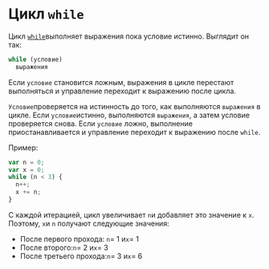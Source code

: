 # Цикл `while`

Цикл [`while`](https://developer.mozilla.org/ru/docs/Web/JavaScript/Reference/Statements/while)выполняет выражения пока условие истинно. Выглядит он так:

```js
while (условие)
  выражения
```

Если `условие` становится ложным, выражения в цикле перестают выполняться и управление переходит к выражению после цикла.

`Условие`проверяется на истинность до того, как выполняются `выражения` в цикле. Если `условие`истинно, выполняются `выражения`, а затем условие проверяется снова. Если `условие` ложно, выполнение приостанавливается и управление переходит к выражению после `while`.

Пример:

```js
var n = 0;
var x = 0;
while (n < 3) {
  n++;
  x += n;
}
```

С каждой итерацией, цикл увеличивает `n`и добавляет это значение к `x`. Поэтому, `x`и `n` получают следующие значения:

* После первого прохода: `n`= 1 и`x`= 1
* После второго:`n`= 2 и`x`= 3
* После третьего прохода:`n`= 3 и`x`= 6



